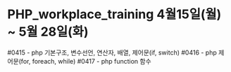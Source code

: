 # PHP_workplace_training 4월15일(월) ~ 5월 28일(화)

#0415 - php 기본구조, 변수선언, 연산자, 배열, 제어문(if, switch)
#0416 - php 제어문(for, foreach, while)
#0417 - php function 함수 
